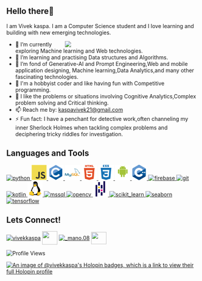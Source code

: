 <!-- ![logo](https://github.com/Vivekkaspa/Vivekkaspa/blob/main/Vivekpic1.jpg?raw=true)

<div align="center">
    <img alt="Profile Views" src="https://komarev.com/ghpvc/?username=vivekkaspa&color=orange&label=Profile+Views" />
    <img alt="LinkedIn" src="https://img.shields.io/badge/-vivek-blue?style=flat-square&logo=Linkedin&logoColor=white&link="https://www.linkedin.com/in/vivek-kaspa-380b19239")]/(https://www.linkedin.com/in/vivek-kaspa-380b19239" >
</div>
-->

## Hello there👋


I am Vivek kaspa. I am a Computer Science student and I love learning and building with new emerging technologies.

<img align="right" width="350" src="https://i.pinimg.com/originals/54/e3/7d/54e37d8074ebcde1d96c77d7b2a7f310.gif">

 - 🔭 I’m currently exploring Machine learning and Web technologies.
 - 🌱  I’m learning and practising Data structures and Algorithms.
 - 🤝  I’m fond of Generative-AI and Prompt Engineering,Web and mobile application designing, Machine learning,Data Analytics,and many other fascinating technologies.
 - 🤝  I'm a hobbyist coder and like having fun with Competitive programming.
 - 🤝  I like the problems or situations involving Cognitive Analytics,Complex problem solving and Critical thinking.
 - 📫  Reach me by: [kaspavivek21@gmail.com](mailto:kaspavivek21@gmail.com)
 - ⚡  Fun fact: I have a penchant for detective work,often channeling my inner Sherlock Holmes when tackling complex problems and deciphering tricky riddles for investigation.



## Languages and Tools

<p align="left"> 
    <a href="https://www.python.org" target="_blank"> 
        <img src="https://upload.wikimedia.org/wikipedia/commons/thumb/c/c3/Python-logo-notext.svg/2048px-Python-logo-notext.svg.png" alt="python" width="40" height="40"/> 
    </a>
    <a href="https://developer.mozilla.org/en-US/docs/Web/JavaScript" target="_blank"> 
        <img src="https://raw.githubusercontent.com/devicons/devicon/master/icons/javascript/javascript-original.svg" alt="JavaScript" width="40" height="40"/> 
    </a>
    <a href="https://www.cprogramming.com/" target="_blank"> 
        <img src="https://raw.githubusercontent.com/devicons/devicon/master/icons/c/c-original.svg" alt="C language" width="40" height="40"/> 
    </a>
    <a href="https://www.mysql.com/" target="_blank"> 
        <img src="https://github.com/devicons/devicon/blob/master/icons/mysql/mysql-original-wordmark.svg" alt="mysql" width="40" height="40"/> 
    </a>
    <a href="https://www.w3.org/html/" target="_blank"> 
        <img src="https://raw.githubusercontent.com/devicons/devicon/master/icons/html5/html5-plain-wordmark.svg" alt="html5" width="40" height="40"/> 
    </a>
    <a href="https://www.w3schools.com/css/" target="_blank"> 
        <img src="https://raw.githubusercontent.com/devicons/devicon/master/icons/css3/css3-plain-wordmark.svg" alt="css3" width="40" height="40"/> 
    </a>
   <a href="https://developer.android.com" target="_blank" rel="noreferrer"> <img src="https://raw.githubusercontent.com/devicons/devicon/master/icons/android/android-original-wordmark.svg" alt="android" width="40" height="40"/> 
  </a> 
   <a href="https://www.w3schools.com/cpp/" target="_blank" rel="noreferrer"> <img src="https://raw.githubusercontent.com/devicons/devicon/master/icons/cplusplus/cplusplus-original.svg" alt="cplusplus" width="40" height="40"/> 
  </a>
  </a> <a href="https://firebase.google.com/" target="_blank" rel="noreferrer"> <img src="https://www.vectorlogo.zone/logos/firebase/firebase-icon.svg" alt="firebase" width="40" height="40"/>
</a>
<a href="https://git-scm.com/" target="_blank" rel="noreferrer"> <img src="https://www.vectorlogo.zone/logos/git-scm/git-scm-icon.svg" alt="git" width="40" height="40"/> 
</a>
<a href="https://kotlinlang.org" target="_blank" rel="noreferrer"> <img src="https://www.vectorlogo.zone/logos/kotlinlang/kotlinlang-icon.svg" alt="kotlin" width="40" height="40"/> 
</a> 
<a href="https://www.linux.org/" target="_blank" rel="noreferrer"> <img src="https://raw.githubusercontent.com/devicons/devicon/master/icons/linux/linux-original.svg" alt="linux" width="40" height="40"/> 
</a>
<a href="https://www.microsoft.com/en-us/sql-server" target="_blank" rel="noreferrer"> <img src="https://www.svgrepo.com/show/303229/microsoft-sql-server-logo.svg" alt="mssql" width="40" height="40"/>
</a>
<a href="https://opencv.org/" target="_blank" rel="noreferrer"> <img src="https://www.vectorlogo.zone/logos/opencv/opencv-icon.svg" alt="opencv" width="40" height="40"/> 
</a> 
<a href="https://pandas.pydata.org/" target="_blank" rel="noreferrer"> <img src="https://raw.githubusercontent.com/devicons/devicon/2ae2a900d2f041da66e950e4d48052658d850630/icons/pandas/pandas-original.svg" alt="pandas" width="40" height="40"/>
</a> 
<a href="https://scikit-learn.org/" target="_blank" rel="noreferrer"> <img src="https://upload.wikimedia.org/wikipedia/commons/0/05/Scikit_learn_logo_small.svg" alt="scikit_learn" width="40" height="40"/>
</a> 
<a href="https://seaborn.pydata.org/" target="_blank" rel="noreferrer"> <img src="https://seaborn.pydata.org/_images/logo-mark-lightbg.svg" alt="seaborn" width="40" height="40"/> 
</a>
<a href="https://www.tensorflow.org" target="_blank" rel="noreferrer"> <img src="https://www.vectorlogo.zone/logos/tensorflow/tensorflow-icon.svg" alt="tensorflow" width="40" height="40"/>
</a>
  
</p>


## Lets Connect!

<p align="left">
    <a href="https://www.linkedin.com/in/vivek-kaspa-380b19239" target="blank"><img align="center" src="https://raw.githubusercontent.com/rahuldkjain/github-profile-readme-generator/master/src/images/icons/Social/linked-in-alt.svg" alt="vivekkaspa" height="30" width="40" /></a>
    <a href="mailto:kaspavivek21@gmail.com" target="blank"><img align="center" src="https://user-images.githubusercontent.com/95289188/183304380-42ea1bad-4cd0-479f-87a2-35e1321d3927.svg" height="35" width="40" /></a>
    <a href="https://instagram.com/vivekkaspa6" target="blank"><img align="center" src="https://raw.githubusercontent.com/rahuldkjain/github-profile-readme-generator/master/src/images/icons/Social/instagram.svg" alt="_mano.08" height="30" width="40" /></a>
    <a href="https://discord.gg/Vivek kaspa(he/him)#5840" target="blank"><img align="center" src="https://raw.githubusercontent.com/rahuldkjain/github-profile-readme-generator/master/src/images/icons/Social/discord.svg" height="32" width="40" /></a>
</p>

<img alt="Profile Views" src="https://komarev.com/ghpvc/?username=vivekkaspa&color=brightgreen&label=Profile+Views" />

[![An image of @vivekkaspa's Holopin badges, which is a link to view their full Holopin profile](https://holopin.me/vivekkaspa)](https://holopin.io/@vivekkaspa)
<!--
<div><img align="left" src="https://github-readme-stats.vercel.app/api/top-langs?username=vivekkaspa&show_icons=true&locale=en&layout=compact&theme=chartreuse-dark&border_color=cfcfcf" alt="vivekkaspa" /></div>

<div>&nbsp;<img align="center" src="https://github-readme-stats.vercel.app/api?username=vivekkaspa&show_icons=true&locale=en&theme=chartreuse-dark&border_color=cfcfcf" alt="vivekkaspa" /></div>
-->
<!--<div><img align="center" src="https://github-readme-streak-stats.herokuapp.com/?user=vivekkaspa&theme=chartreuse-dark&border_color=cfcfcf" alt="vivekkaspa" /></div>>


